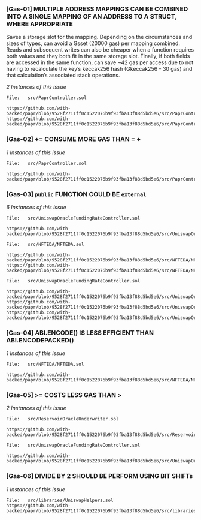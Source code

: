 ### [Gas-01] MULTIPLE ADDRESS MAPPINGS CAN BE COMBINED INTO A SINGLE MAPPING OF AN ADDRESS TO A STRUCT, WHERE APPROPRIATE

Saves a storage slot for the mapping. Depending on the circumstances and sizes of types, can avoid a Gsset (20000 gas) per mapping combined. Reads and subsequent writes can also be cheaper when a function requires both values and they both fit in the same storage slot. Finally, if both fields are accessed in the same function, can save ~42 gas per access due to not having to recalculate the key’s keccak256 hash (Gkeccak256 - 30 gas) and that calculation’s associated stack operations.

*2 Instances of this issue*

```solidity
File:   src/PaprController.sol

https://github.com/with-backed/papr/blob/9528f2711ff0c1522076b9f93fba13f88d5bd5e6/src/PaprController.sol#L57
https://github.com/with-backed/papr/blob/9528f2711ff0c1522076b9f93fba13f88d5bd5e6/src/PaprController.sol#L63
```

### [Gas-02] <x> += <y> CONSUME MORE GAS THAN <x> = <x> + <y>

*1 Instances of this issue*

```solidity
File:   src/PaprController.sol

https://github.com/with-backed/papr/blob/9528f2711ff0c1522076b9f93fba13f88d5bd5e6/src/PaprController.sol#L419
```

### [Gas-03] ```public``` FUNCTION COULD BE ```external```

*6 Instances of this issue*

```solidity
File:   src/UniswapOracleFundingRateController.sol

https://github.com/with-backed/papr/blob/9528f2711ff0c1522076b9f93fba13f88d5bd5e6/src/UniswapOracleFundingRateController.sol#L72
```
```solidity
File:   src/NFTEDA/NFTEDA.sol

https://github.com/with-backed/papr/blob/9528f2711ff0c1522076b9f93fba13f88d5bd5e6/src/NFTEDA/NFTEDA.sol#L24
https://github.com/with-backed/papr/blob/9528f2711ff0c1522076b9f93fba13f88d5bd5e6/src/NFTEDA/NFTEDA.sol#L35
```
```solidity
File:   src/UniswapOracleFundingRateController.sol

https://github.com/with-backed/papr/blob/9528f2711ff0c1522076b9f93fba13f88d5bd5e6/src/UniswapOracleFundingRateController.sol#L45
https://github.com/with-backed/papr/blob/9528f2711ff0c1522076b9f93fba13f88d5bd5e6/src/UniswapOracleFundingRateController.sol#L63
https://github.com/with-backed/papr/blob/9528f2711ff0c1522076b9f93fba13f88d5bd5e6/src/UniswapOracleFundingRateController.sol#L72
```


### [Gas-04] ABI.ENCODE() IS LESS EFFICIENT THAN ABI.ENCODEPACKED()
*1 Instances of this issue*

```solidity
File:   src/NFTEDA/NFTEDA.sol

https://github.com/with-backed/papr/blob/9528f2711ff0c1522076b9f93fba13f88d5bd5e6/src/NFTEDA/NFTEDA.sol#L36
```

### [Gas-05] >= COSTS LESS GAS THAN >

*2 Instances of this issue*

```solidity
File:   src/ReservoirOracleUnderwriter.sol

https://github.com/with-backed/papr/blob/9528f2711ff0c1522076b9f93fba13f88d5bd5e6/src/ReservoirOracleUnderwriter.sol#L106
```
```solidity
File:   src/UniswapOracleFundingRateController.sol

https://github.com/with-backed/papr/blob/9528f2711ff0c1522076b9f93fba13f88d5bd5e6/src/UniswapOracleFundingRateController.sol#L164
```

### [Gas-06] DIVIDE BY 2 SHOULD BE PERFORM USING BIT SHIFTs
*1 Instances of this issue*

```solidity
File:   src/libraries/UniswapHelpers.sol
https://github.com/with-backed/papr/blob/9528f2711ff0c1522076b9f93fba13f88d5bd5e6/src/libraries/UniswapHelpers.sol#L111
```